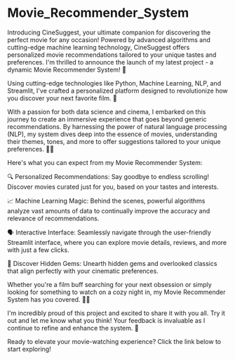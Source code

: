 # Movie_Recommender_System
Introducing CineSuggest, your ultimate companion for discovering the perfect movie for any occasion! Powered by advanced algorithms and cutting-edge machine learning technology, CineSuggest offers personalized movie recommendations tailored to your unique tastes and preferences.
I'm thrilled to announce the launch of my latest project - a dynamic Movie Recommender System! 🚀

Using cutting-edge technologies like Python, Machine Learning, NLP, and Streamlit, I've crafted a personalized platform designed to revolutionize how you discover your next favorite film. 🌟

With a passion for both data science and cinema, I embarked on this journey to create an immersive experience that goes beyond generic recommendations. By harnessing the power of natural language processing (NLP), my system dives deep into the essence of movies, understanding their themes, tones, and more to offer suggestions tailored to your unique preferences. 🤖🎥

Here's what you can expect from my Movie Recommender System:

🔍 Personalized Recommendations: Say goodbye to endless scrolling! Discover movies curated just for you, based on your tastes and interests.

📈 Machine Learning Magic: Behind the scenes, powerful algorithms analyze vast amounts of data to continually improve the accuracy and relevance of recommendations.

🗣️ Interactive Interface: Seamlessly navigate through the user-friendly Streamlit interface, where you can explore movie details, reviews, and more with just a few clicks.

🌟 Discover Hidden Gems: Unearth hidden gems and overlooked classics that align perfectly with your cinematic preferences.

Whether you're a film buff searching for your next obsession or simply looking for something to watch on a cozy night in, my Movie Recommender System has you covered. 🍿✨

I'm incredibly proud of this project and excited to share it with you all. Try it out and let me know what you think! Your feedback is invaluable as I continue to refine and enhance the system. 💬

Ready to elevate your movie-watching experience? Click the link below to start exploring! 
